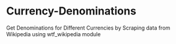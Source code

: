 # Currency-Denominations
Get Denominations for Different Currencies by Scraping data from Wikipedia using wtf_wikipedia module
